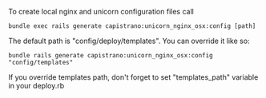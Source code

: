 To create local nginx and unicorn configuration files call

    bundle exec rails generate capistrano:unicorn_nginx_osx:config [path]

The default path is "config/deploy/templates". You can override it like so:

    bundle rails generate capistrano:unicorn_nginx_osx:config "config/templates"

If you override templates path, don't forget to set "templates_path" variable in your deploy.rb
